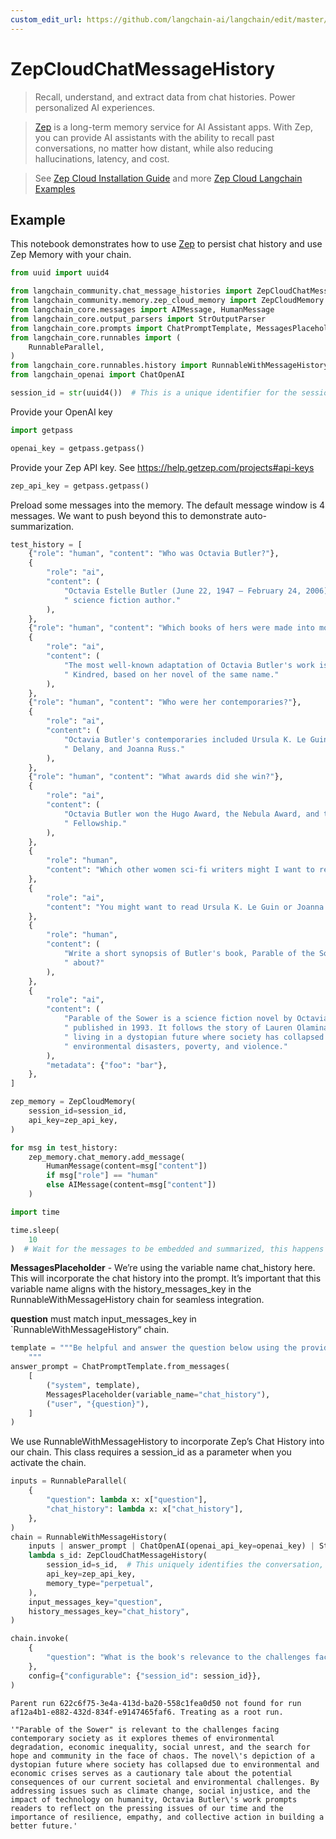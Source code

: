 ```yaml
---
custom_edit_url: https://github.com/langchain-ai/langchain/edit/master/docs/docs/integrations/memory/zep_cloud_chat_message_history.ipynb
---
```

# ZepCloudChatMessageHistory
> Recall, understand, and extract data from chat histories. Power personalized AI experiences.

>[Zep](https://www.getzep.com) is a long-term memory service for AI Assistant apps.
> With Zep, you can provide AI assistants with the ability to recall past conversations, no matter how distant,
> while also reducing hallucinations, latency, and cost.

> See [Zep Cloud Installation Guide](https://help.getzep.com/sdks) and more [Zep Cloud Langchain Examples](https://github.com/getzep/zep-python/tree/main/examples)

## Example

This notebook demonstrates how to use [Zep](https://www.getzep.com/) to persist chat history and use Zep Memory with your chain.



```python
from uuid import uuid4

from langchain_community.chat_message_histories import ZepCloudChatMessageHistory
from langchain_community.memory.zep_cloud_memory import ZepCloudMemory
from langchain_core.messages import AIMessage, HumanMessage
from langchain_core.output_parsers import StrOutputParser
from langchain_core.prompts import ChatPromptTemplate, MessagesPlaceholder
from langchain_core.runnables import (
    RunnableParallel,
)
from langchain_core.runnables.history import RunnableWithMessageHistory
from langchain_openai import ChatOpenAI

session_id = str(uuid4())  # This is a unique identifier for the session
```

Provide your OpenAI key


```python
import getpass

openai_key = getpass.getpass()
```

Provide your Zep API key. See https://help.getzep.com/projects#api-keys



```python
zep_api_key = getpass.getpass()
```

Preload some messages into the memory. The default message window is 4 messages. We want to push beyond this to demonstrate auto-summarization.


```python
test_history = [
    {"role": "human", "content": "Who was Octavia Butler?"},
    {
        "role": "ai",
        "content": (
            "Octavia Estelle Butler (June 22, 1947 – February 24, 2006) was an American"
            " science fiction author."
        ),
    },
    {"role": "human", "content": "Which books of hers were made into movies?"},
    {
        "role": "ai",
        "content": (
            "The most well-known adaptation of Octavia Butler's work is the FX series"
            " Kindred, based on her novel of the same name."
        ),
    },
    {"role": "human", "content": "Who were her contemporaries?"},
    {
        "role": "ai",
        "content": (
            "Octavia Butler's contemporaries included Ursula K. Le Guin, Samuel R."
            " Delany, and Joanna Russ."
        ),
    },
    {"role": "human", "content": "What awards did she win?"},
    {
        "role": "ai",
        "content": (
            "Octavia Butler won the Hugo Award, the Nebula Award, and the MacArthur"
            " Fellowship."
        ),
    },
    {
        "role": "human",
        "content": "Which other women sci-fi writers might I want to read?",
    },
    {
        "role": "ai",
        "content": "You might want to read Ursula K. Le Guin or Joanna Russ.",
    },
    {
        "role": "human",
        "content": (
            "Write a short synopsis of Butler's book, Parable of the Sower. What is it"
            " about?"
        ),
    },
    {
        "role": "ai",
        "content": (
            "Parable of the Sower is a science fiction novel by Octavia Butler,"
            " published in 1993. It follows the story of Lauren Olamina, a young woman"
            " living in a dystopian future where society has collapsed due to"
            " environmental disasters, poverty, and violence."
        ),
        "metadata": {"foo": "bar"},
    },
]

zep_memory = ZepCloudMemory(
    session_id=session_id,
    api_key=zep_api_key,
)

for msg in test_history:
    zep_memory.chat_memory.add_message(
        HumanMessage(content=msg["content"])
        if msg["role"] == "human"
        else AIMessage(content=msg["content"])
    )

import time

time.sleep(
    10
)  # Wait for the messages to be embedded and summarized, this happens asynchronously.
```

**MessagesPlaceholder** - We’re using the variable name chat_history here. This will incorporate the chat history into the prompt.
It’s important that this variable name aligns with the history_messages_key in the RunnableWithMessageHistory chain for seamless integration.

**question** must match input_messages_key in `RunnableWithMessageHistory“ chain.


```python
template = """Be helpful and answer the question below using the provided context:
    """
answer_prompt = ChatPromptTemplate.from_messages(
    [
        ("system", template),
        MessagesPlaceholder(variable_name="chat_history"),
        ("user", "{question}"),
    ]
)
```

We use RunnableWithMessageHistory to incorporate Zep’s Chat History into our chain. This class requires a session_id as a parameter when you activate the chain.


```python
inputs = RunnableParallel(
    {
        "question": lambda x: x["question"],
        "chat_history": lambda x: x["chat_history"],
    },
)
chain = RunnableWithMessageHistory(
    inputs | answer_prompt | ChatOpenAI(openai_api_key=openai_key) | StrOutputParser(),
    lambda s_id: ZepCloudChatMessageHistory(
        session_id=s_id,  # This uniquely identifies the conversation, note that we are getting session id as chain configurable field
        api_key=zep_api_key,
        memory_type="perpetual",
    ),
    input_messages_key="question",
    history_messages_key="chat_history",
)
```


```python
chain.invoke(
    {
        "question": "What is the book's relevance to the challenges facing contemporary society?"
    },
    config={"configurable": {"session_id": session_id}},
)
```
```output
Parent run 622c6f75-3e4a-413d-ba20-558c1fea0d50 not found for run af12a4b1-e882-432d-834f-e9147465faf6. Treating as a root run.
```


```output
'"Parable of the Sower" is relevant to the challenges facing contemporary society as it explores themes of environmental degradation, economic inequality, social unrest, and the search for hope and community in the face of chaos. The novel\'s depiction of a dystopian future where society has collapsed due to environmental and economic crises serves as a cautionary tale about the potential consequences of our current societal and environmental challenges. By addressing issues such as climate change, social injustice, and the impact of technology on humanity, Octavia Butler\'s work prompts readers to reflect on the pressing issues of our time and the importance of resilience, empathy, and collective action in building a better future.'
```

